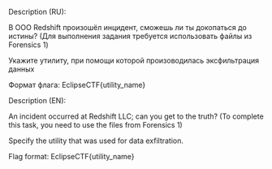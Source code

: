 Description (RU):

В ООО Redshift произошёл инцидент, сможешь ли ты докопаться до истины? (Для выполнения задания требуется использовать файлы из Forensics 1)

Укажите утилиту, при помощи которой произоводилась эксфильтрация данных

Формат флага: EclipseCTF{utility_name}

Description (EN):

An incident occurred at Redshift LLC; can you get to the truth? (To complete this task, you need to use the files from Forensics 1)

Specify the utility that was used for data exfiltration.

Flag format: EclipseCTF{utility_name}

